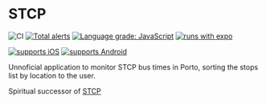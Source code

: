 # STCP

![CI](https://github.com/gregueiras/STCP_2020/workflows/CI/badge.svg)
[![Total alerts](https://img.shields.io/lgtm/alerts/g/gregueiras/STCP_2020.svg?logo=lgtm&logoWidth=18)](https://lgtm.com/projects/g/gregueiras/STCP_2020/alerts/)
[![Language grade: JavaScript](https://img.shields.io/lgtm/grade/javascript/g/gregueiras/STCP_2020.svg?logo=lgtm&logoWidth=18)](https://lgtm.com/projects/g/gregueiras/STCP_2020/context:javascript)
[![runs with expo](https://img.shields.io/badge/Runs%20with%20Expo-4630EB.svg?style=flat&logo=EXPO&labelColor=f3f3f3&logoColor=000)](https://github.com/expo/expo)


[![supports iOS](https://img.shields.io/badge/iOS-4630EB.svg?style=for-the-badge&logo=APPLE&labelColor=000&logoColor=fff)](https://github.com/expo/expo)
[![supports Android](https://img.shields.io/badge/Android-4630EB.svg?style=for-the-badge&logo=ANDROID&labelColor=000&logoColor=fff)](https://github.com/expo/expo)


Unnoficial application to monitor STCP bus times in Porto, sorting the stops list by location to the user.




Spiritual successor of [STCP](https://github.com/gregueiras/stcp/settings)
